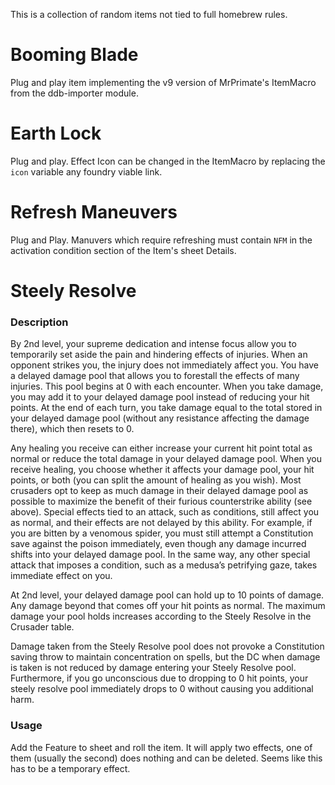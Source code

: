 
This is a collection of random items not tied to full homebrew rules.

# Booming Blade

Plug and play item implementing the v9 version of MrPrimate's ItemMacro from the ddb-importer module. 

# Earth Lock

Plug and play. Effect Icon can be changed in the ItemMacro by replacing the `icon` variable any foundry viable link.

# Refresh Maneuvers 

Plug and Play. Manuvers which require refreshing must contain `NFM` in the activation condition section of the Item's sheet Details. 

# Steely Resolve

### Description
By 2nd level, your supreme dedication and intense focus allow you to temporarily set aside the pain and hindering effects of injuries. When an opponent strikes you, the injury does not immediately affect you. You have a delayed damage pool that allows you to forestall the effects of many injuries. This pool begins at 0 with each encounter. When you take damage, you may add it to your delayed damage pool instead of reducing your hit points. At the end of each turn, you take damage equal to the total stored in your delayed damage pool (without any resistance affecting the damage there), which then resets to 0.

Any healing you receive can either increase your current hit point total as normal or reduce the total damage in your delayed damage pool. When you receive healing, you choose whether it affects your damage pool, your hit points, or both (you can split the amount of healing as you wish). Most crusaders opt to keep as much damage in their delayed damage pool as possible to maximize the benefit of their furious counterstrike ability (see above).
Special effects tied to an attack, such as conditions, still affect you as normal, and their effects are not delayed by this ability. For example, if you are bitten by a venomous spider, you must still attempt a Constitution save against the poison immediately, even though any damage incurred shifts into your delayed damage pool. In the same way, any other special attack that imposes a condition, such as a medusa’s petrifying gaze, takes immediate effect on you.

At 2nd level, your delayed damage pool can hold up to 10 points of damage. Any damage beyond that comes off your hit points as normal. The maximum damage your pool holds increases according to the Steely Resolve in the Crusader table.

Damage taken from the Steely Resolve pool does not provoke a Constitution saving throw to maintain concentration on spells, but the DC when damage is taken is not reduced by damage entering your Steely Resolve pool. Furthermore, if you go unconscious due to dropping to 0 hit points, your steely resolve pool immediately drops to 0 without causing you additional harm.

### Usage 
Add the Feature to sheet and roll the item. It will apply two effects, one of them (usually the second) does nothing and can be deleted. Seems like this has to be a temporary effect.
